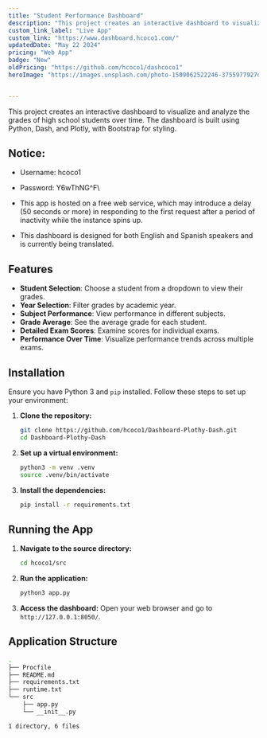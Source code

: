 ```yaml
---
title: "Student Performance Dashboard"
description: "This project creates an interactive dashboard to visualize and analyze the grades of high school students over time...."
custom_link_label: "Live App"
custom_link: "https://www.dashboard.hcoco1.com/"
updatedDate: "May 22 2024"
pricing: "Web App"
badge: "New"
oldPricing: "https://github.com/hcoco1/dashcoco1"
heroImage: "https://images.unsplash.com/photo-1509062522246-3755977927d7?q=80&w=2132&auto=format&fit=crop&ixlib=rb-4.0.3&ixid=M3wxMjA3fDB8MHxwaG90by1wYWdlfHx8fGVufDB8fHx8fA%3D%3D"


---
```



This project creates an interactive dashboard to visualize and analyze the grades of high school students over time. The dashboard is built using Python, Dash, and Plotly, with Bootstrap for styling.

## Notice:

- Username: hcoco1
- Password: Y6wThNG^F\

- This app is hosted on a free web service, which may introduce a delay (50 seconds or more) in responding to the first request after a period of inactivity while the instance spins up.

- This dashboard is designed for both English and Spanish speakers and is currently being translated.

## Features

- **Student Selection**: Choose a student from a dropdown to view their grades.
- **Year Selection**: Filter grades by academic year.
- **Subject Performance**: View performance in different subjects.
- **Grade Average**: See the average grade for each student.
- **Detailed Exam Scores**: Examine scores for individual exams.
- **Performance Over Time**: Visualize performance trends across multiple exams.

## Installation

Ensure you have Python 3 and `pip` installed. Follow these steps to set up your environment:

1. **Clone the repository:**
    ```sh
    git clone https://github.com/hcoco1/Dashboard-Plothy-Dash.git
    cd Dashboard-Plothy-Dash
    ```

2. **Set up a virtual environment:**
    ```sh
    python3 -m venv .venv
    source .venv/bin/activate
    ```

3. **Install the dependencies:**
    ```sh
    pip install -r requirements.txt
    ```

## Running the App

1. **Navigate to the source directory:**
    ```sh
    cd hcoco1/src
    ```

2. **Run the application:**
    ```sh
    python3 app.py
    ```

3. **Access the dashboard:**
   Open your web browser and go to `http://127.0.0.1:8050/`.

## Application Structure

```sh
.
├── Procfile
├── README.md
├── requirements.txt
├── runtime.txt
└── src
    ├── app.py
    └── __init__.py

1 directory, 6 files
```


